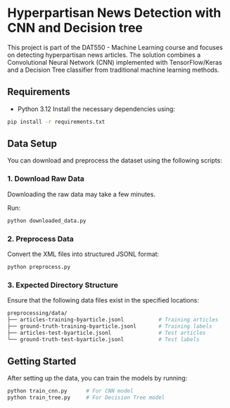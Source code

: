 # Hyperpartisan News Detection with CNN and Decision tree
This project is part of the DAT550 - Machine Learning course and focuses on detecting hyperpartisan news articles. The solution combines a Convolutional Neural Network (CNN) implemented with TensorFlow/Keras and a Decision Tree classifier from traditional machine learning methods.

## Requirements
- Python 3.12
Install the necessary dependencies using:
```bash
pip install -r requirements.txt
```

## Data Setup
You can download and preprocess the dataset using the following scripts:
### 1. Download Raw Data
Downloading the raw data may take a few minutes.

Run:
```bash
python downloaded_data.py
```
### 2. Preprocess Data
Convert the XML files into structured JSONL format:
```bash
python preprocess.py
```
### 3. Expected Directory Structure
Ensure that the following data files exist in the specified locations:
```bash
preprocessing/data/
├── articles-training-byarticle.jsonl           # Training articles
├── ground-truth-training-byarticle.jsonl       # Training labels
├── articles-test-byarticle.jsonl               # Test articles
└── ground-truth-test-byarticle.jsonl           # Test labels

```
## Getting Started
After setting up the data, you can train the models by running:
```bash
python train_cnn.py      # For CNN model
python train_tree.py     # For Decision Tree model

```

